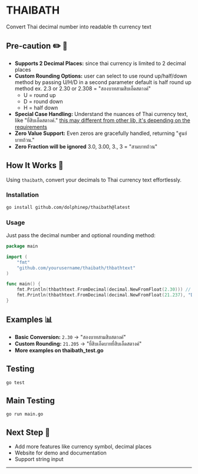 # THAIBATH
Convert Thai decimal number into readable th currency text


## Pre-caution :pencil2: 🌟
- **Supports 2 Decimal Places:** since thai currency is limited to 2 decimal places
- **Custom Rounding Options:** user can select to use round up/half/down method by passing U/H/D in a second parameter default is half round up method ex. 2.3 or 2.30 or 2.308 = "สองบาทสามสิบเอ็ดสตางค์"
    - U = round up
    - D = round down
    - H = half down
- **Special Case Handling:** Understand the nuances of Thai currency text, like "ยี่สิบเอ็ดสตางค์." <ins>this may different from other lib, it's depending on the requirements</ins>
- **Zero Value Support:** Even zeros are gracefully handled, returning "ศูนย์บาทถ้วน."
- **Zero Fraction will be ignored** 3.0, 3.00, 3., 3 = "สามบาทถ้วน"


## How It Works 🎯

Using `thaibath`, convert your decimals to Thai currency text effortlessly. 

### Installation

```sh
go install github.com/dolphinep/thaibath@latest
```

### Usage

Just pass the decimal number and optional rounding method:

```go
package main

import (
    "fmt"
    "github.com/yourusername/thaibath/thbathtext"
)

func main() {
    fmt.Println(thbathtext.FromDecimal(decimal.NewFromFloat(2.30))) // Output: สองบาทสามสิบเอ็ดสตางค์
    fmt.Println(thbathtext.FromDecimal(decimal.NewFromFloat(21.237), "D")) // Output: ยี่สิบเอ็ดบาทยี่สิบสามสตางค์ 
}
```

## Examples 📊

- **Basic Conversion:** `2.30` → "สองบาทสามสิบสตางค์"
- **Custom Rounding:** `21.205` → "ยี่สิบเอ็ดบาทยี่สิบเอ็ดสตางค์"
- **More examples on thaibath_test.go**

## Testing
```
go test
```

## Main Testing
```
go run main.go
```

## Next Step 🚀
- Add more features like currency symbol, decimal places
- Website for demo and documentation
- Support string input

---
